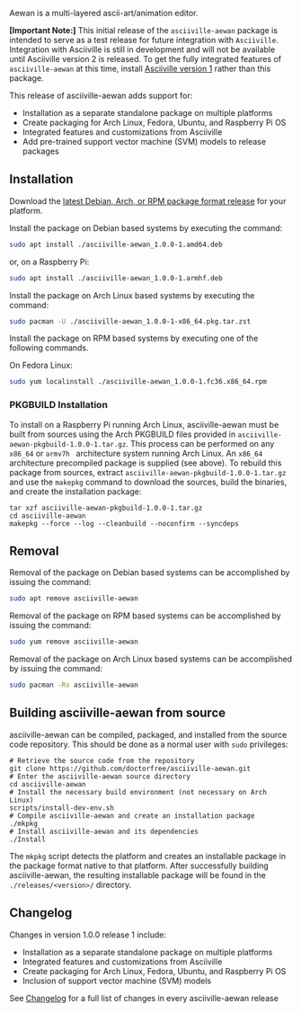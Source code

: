 Aewan is a multi-layered ascii-art/animation editor.

**[Important Note:]** This initial release of the `asciiville-aewan` package is intended to serve as a test release for future integration with `Asciiville`. Integration with Asciiville is still in development and will not be available until Asciiville version 2 is released. To get the fully integrated features of `asciiville-aewan` at this time, install [Asciiville version 1](https://github.com/doctorfree/Asciiville/releases) rather than this package.

This release of asciiville-aewan adds support for:

* Installation as a separate standalone package on multiple platforms
* Create packaging for Arch Linux, Fedora, Ubuntu, and Raspberry Pi OS
* Integrated features and customizations from Asciiville
* Add pre-trained support vector machine (SVM) models to release packages

## Installation

Download the [latest Debian, Arch, or RPM package format release](https://github.com/doctorfree/asciiville-aewan/releases) for your platform.

Install the package on Debian based systems by executing the command:

```bash
sudo apt install ./asciiville-aewan_1.0.0-1.amd64.deb
```

or, on a Raspberry Pi:

```bash
sudo apt install ./asciiville-aewan_1.0.0-1.armhf.deb
```

Install the package on Arch Linux based systems by executing the command:

```bash
sudo pacman -U ./asciiville-aewan_1.0.0-1-x86_64.pkg.tar.zst
```

Install the package on RPM based systems by executing one of the following commands.

On Fedora Linux:

```bash
sudo yum localinstall ./asciiville-aewan_1.0.0-1.fc36.x86_64.rpm
```

### PKGBUILD Installation

To install on a Raspberry Pi running Arch Linux, asciiville-aewan must be built from sources using the Arch PKGBUILD files provided in `asciiville-aewan-pkgbuild-1.0.0-1.tar.gz`. This process can be performed on any `x86_64` or `armv7h ` architecture system running Arch Linux. An `x86_64` architecture precompiled package is supplied (see above). To rebuild this package from sources, extract `asciiville-aewan-pkgbuild-1.0.0-1.tar.gz` and use the `makepkg` command to download the sources, build the binaries, and create the installation package:

```
tar xzf asciiville-aewan-pkgbuild-1.0.0-1.tar.gz
cd asciiville-aewan
makepkg --force --log --cleanbuild --noconfirm --syncdeps
```

## Removal

Removal of the package on Debian based systems can be accomplished by issuing the command:

```bash
sudo apt remove asciiville-aewan
```

Removal of the package on RPM based systems can be accomplished by issuing the command:

```bash
sudo yum remove asciiville-aewan
```

Removal of the package on Arch Linux based systems can be accomplished by issuing the command:

```bash
sudo pacman -Rs asciiville-aewan
```

## Building asciiville-aewan from source

asciiville-aewan can be compiled, packaged, and installed from the source code repository. This should be done as a normal user with `sudo` privileges:

```
# Retrieve the source code from the repository
git clone https://github.com/doctorfree/asciiville-aewan.git
# Enter the asciiville-aewan source directory
cd asciiville-aewan
# Install the necessary build environment (not necessary on Arch Linux)
scripts/install-dev-env.sh
# Compile asciiville-aewan and create an installation package
./mkpkg
# Install asciiville-aewan and its dependencies
./Install
```

The `mkpkg` script detects the platform and creates an installable package in the package format native to that platform. After successfully building asciiville-aewan, the resulting installable package will be found in the `./releases/<version>/` directory.

## Changelog

Changes in version 1.0.0 release 1 include:

* Installation as a separate standalone package on multiple platforms
* Integrated features and customizations from Asciiville
* Create packaging for Arch Linux, Fedora, Ubuntu, and Raspberry Pi OS
* Inclusion of support vector machine (SVM) models

See [Changelog](https://github.com/doctorfree/asciiville-aewan/blob/master/Changelog) for a full list of changes in every asciiville-aewan release
